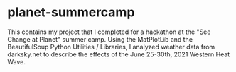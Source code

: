 # planet-summercamp
This contains my project that I completed for a hackathon at the "See Change at Planet" summer camp. Using the MatPlotLib and the BeautifulSoup Python Utilities / Libraries, I analyzed weather data from darksky.net to describe the effects of the June 25-30th, 2021 Western Heat Wave. 
